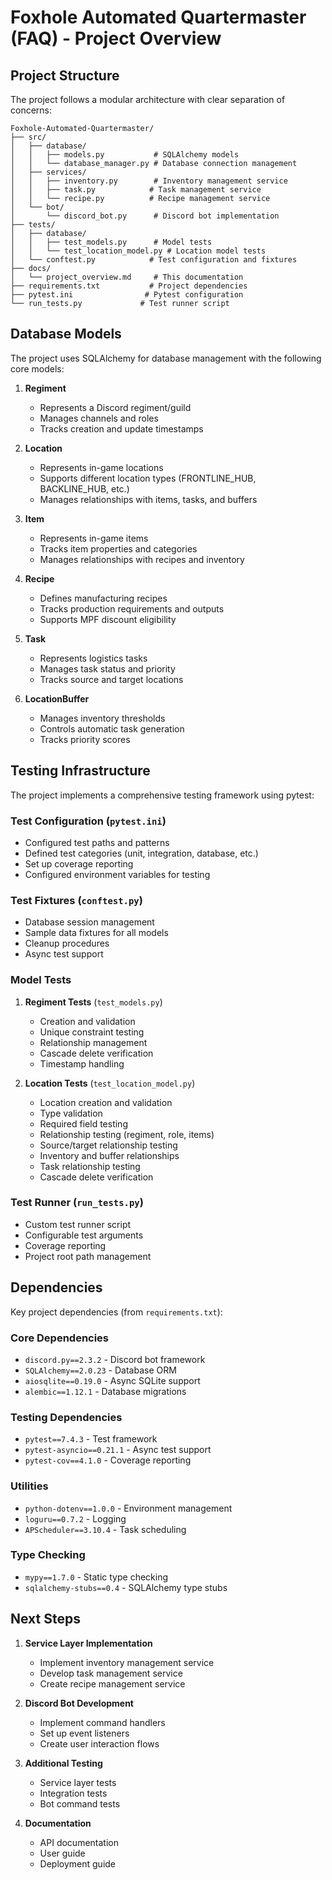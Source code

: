 # Foxhole Automated Quartermaster (FAQ) - Project Overview

## Project Structure

The project follows a modular architecture with clear separation of concerns:

```
Foxhole-Automated-Quartermaster/
├── src/
│   ├── database/
│   │   ├── models.py           # SQLAlchemy models
│   │   └── database_manager.py # Database connection management
│   ├── services/
│   │   ├── inventory.py        # Inventory management service
│   │   ├── task.py            # Task management service
│   │   └── recipe.py          # Recipe management service
│   └── bot/
│       └── discord_bot.py      # Discord bot implementation
├── tests/
│   ├── database/
│   │   ├── test_models.py      # Model tests
│   │   └── test_location_model.py # Location model tests
│   └── conftest.py            # Test configuration and fixtures
├── docs/
│   └── project_overview.md     # This documentation
├── requirements.txt           # Project dependencies
├── pytest.ini                # Pytest configuration
└── run_tests.py             # Test runner script
```

## Database Models

The project uses SQLAlchemy for database management with the following core models:

1. **Regiment**
   - Represents a Discord regiment/guild
   - Manages channels and roles
   - Tracks creation and update timestamps

2. **Location**
   - Represents in-game locations
   - Supports different location types (FRONTLINE_HUB, BACKLINE_HUB, etc.)
   - Manages relationships with items, tasks, and buffers

3. **Item**
   - Represents in-game items
   - Tracks item properties and categories
   - Manages relationships with recipes and inventory

4. **Recipe**
   - Defines manufacturing recipes
   - Tracks production requirements and outputs
   - Supports MPF discount eligibility

5. **Task**
   - Represents logistics tasks
   - Manages task status and priority
   - Tracks source and target locations

6. **LocationBuffer**
   - Manages inventory thresholds
   - Controls automatic task generation
   - Tracks priority scores

## Testing Infrastructure

The project implements a comprehensive testing framework using pytest:

### Test Configuration (`pytest.ini`)
- Configured test paths and patterns
- Defined test categories (unit, integration, database, etc.)
- Set up coverage reporting
- Configured environment variables for testing

### Test Fixtures (`conftest.py`)
- Database session management
- Sample data fixtures for all models
- Cleanup procedures
- Async test support

### Model Tests
1. **Regiment Tests** (`test_models.py`)
   - Creation and validation
   - Unique constraint testing
   - Relationship management
   - Cascade delete verification
   - Timestamp handling

2. **Location Tests** (`test_location_model.py`)
   - Location creation and validation
   - Type validation
   - Required field testing
   - Relationship testing (regiment, role, items)
   - Source/target relationship testing
   - Inventory and buffer relationships
   - Task relationship testing
   - Cascade delete verification

### Test Runner (`run_tests.py`)
- Custom test runner script
- Configurable test arguments
- Coverage reporting
- Project root path management

## Dependencies

Key project dependencies (from `requirements.txt`):

### Core Dependencies
- `discord.py==2.3.2` - Discord bot framework
- `SQLAlchemy==2.0.23` - Database ORM
- `aiosqlite==0.19.0` - Async SQLite support
- `alembic==1.12.1` - Database migrations

### Testing Dependencies
- `pytest==7.4.3` - Test framework
- `pytest-asyncio==0.21.1` - Async test support
- `pytest-cov==4.1.0` - Coverage reporting

### Utilities
- `python-dotenv==1.0.0` - Environment management
- `loguru==0.7.2` - Logging
- `APScheduler==3.10.4` - Task scheduling

### Type Checking
- `mypy==1.7.0` - Static type checking
- `sqlalchemy-stubs==0.4` - SQLAlchemy type stubs

## Next Steps

1. **Service Layer Implementation**
   - Implement inventory management service
   - Develop task management service
   - Create recipe management service

2. **Discord Bot Development**
   - Implement command handlers
   - Set up event listeners
   - Create user interaction flows

3. **Additional Testing**
   - Service layer tests
   - Integration tests
   - Bot command tests

4. **Documentation**
   - API documentation
   - User guide
   - Deployment guide 